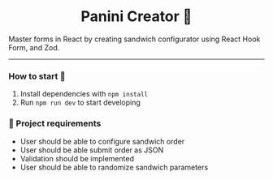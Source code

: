 <h1 align="center">
  Panini Creator 🥪
</h1>

Master forms in React by creating sandwich configurator using React Hook Form, and Zod.

---

### How to start 🚀

1. Install dependencies with ``npm install``
2. Run ``npm run dev`` to start developing

### 📝 Project requirements

- User should be able to configure sandwich order
- User should be able submit order as JSON
- Validation should be implemented
- User should be able to randomize sandwich parameters
